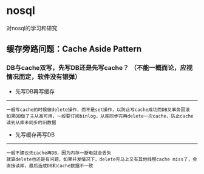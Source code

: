 # nosql

对nosql的学习和研究

## 缓存旁路问题：Cache Aside Pattern

### DB与cache双写，先写DB还是先写cache？ （不能一概而论，应视情况而定，软件没有银弹）

* 先写DB再写缓存
***
    一般写cache的时候做delete操作，而不是set操作，以防止写cache成功而DB又事务回滚
    如果DB做了主从高可用，一般要订阅binlog，从库同步完再delete一次cache，防止cache读到从库未同步的旧数据
    
* 先写缓存再写DB
***
    一般不建议先cache再DB，因为内存一断电就会丢失
    就算delete也还是有问题，如果并发情况下，delete完马上又有其他线程cache miss了，会直接读库，最后造成DB和cache数据不一致
